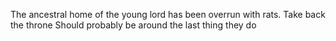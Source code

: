 The ancestral home of the young lord has been overrun with rats. Take back the throne
Should probably be around the last thing they do